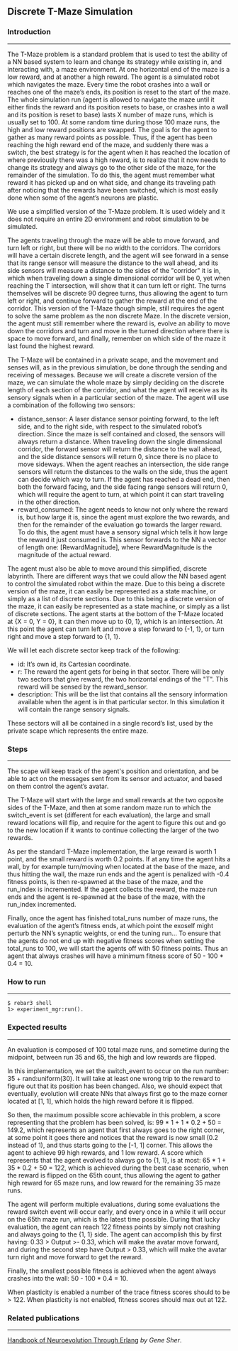 ## Discrete T-Maze Simulation


### Introduction
--------------------

The T-Maze problem is a standard problem that is used to test the ability
of a NN based system to learn and change its strategy while existing in, and
interacting with, a maze environment. At one horizontal end of the maze is a low
reward, and at another a high reward. The agent is a simulated robot which
navigates the maze. Every time the robot crashes into a wall or reaches one of
the maze’s ends, its position is reset to the start of the maze. The whole
simulation run (agent is allowed to navigate the maze until it either finds the
reward and its position resets to base, or crashes into a wall and its position
is reset to base) lasts X number of maze runs, which is usually set to 100. At
some random time during those 100 maze runs, the high and low reward positions
are swapped. The goal is for the agent to gather as many reward points as
possible. Thus, if the agent has been reaching the high reward end of the maze,
and suddenly there was a switch, the best strategy is for the agent when it has
reached the location of where previously there was a high reward, is to realize
that it now needs to change its strategy and always go to the other side of the
maze, for the remainder of the simulation. To do this, the agent must remember
what reward it has picked up and on what side, and change its traveling path
after noticing that the rewards have been switched, which is most easily done
when some of the agent’s neurons are plastic. 

We use a simplified version of the T-Maze problem. It is used widely and it does
not require an entire 2D environment and robot simulation to be simulated.

The agents traveling through the maze will be able to move forward, and turn
left or right, but there will be no width to the corridors. The corridors will
have a certain discrete length, and the agent will see forward in a sense that
its range sensor will measure the distance to the wall ahead, and its side
sensors will measure a distance to the sides of the "corridor" it is in, which
when traveling down a single dimensional corridor will be 0, yet when reaching
the T intersection, will show that it can turn left or right. The turns
themselves will be discrete 90 degree turns, thus allowing the agent to turn
left or right, and continue forward to gather the reward at the end of the
corridor. This version of the T-Maze though simple, still requires the agent to
solve the same problem as the non discrete Maze. In the discrete version, the
agent must still remember where the reward is, evolve an ability to move down
the corridors and turn and move in the turned direction where there is space to
move forward, and finally, remember on which side of the maze it last found the
highest reward.

The T-Maze will be contained in a private scape, and the movement and senses
will, as in the previous simulation, be done through the sending and receiving
of messages. Because we will create a discrete version of the maze, we can
simulate the whole maze by simply deciding on the discrete length of each
section of the corridor, and what the agent will receive as its sensory signals
when in a particular section of the maze. The agent will use a combination of
the following two sensors:

- distance_sensor: A laser distance sensor pointing forward, to the left side,
and to the right side, with respect to the simulated robot’s direction. Since
the maze is self contained and closed, the sensors will always return a
distance. When traveling down the single dimensional corridor, the forward
sensor will return the distance to the wall ahead, and the side distance sensors
will return 0, since there is no place to move sideways. When the agent reaches
an intersection, the side range sensors will return the distances to the walls
on the side, thus the agent can decide which way to turn. If the agent has
reached a dead end, then both the forward facing, and the side facing range
sensors will return 0, which will require the agent to turn, at which point it
can start traveling in the other direction.
- reward_consumed: The agent needs to know not only where the reward is, but
how large it is, since the agent must explore the two rewards, and then for the
remainder of the evaluation go towards the larger reward. To do this, the agent
must have a sensory signal which tells it how large the reward it just consumed
is. This sensor forwards to the NN a vector of length one: [RewardMagnitude],
where RewardMagnitude is the magnitude of the actual reward.

The agent must also be able to move around this simplified, discrete labyrinth.
There are different ways that we could allow the NN based agent to control the
simulated robot within the maze. Due to this being a discrete version of the
maze, it can easily be represented as a state machine, or simply as a list of
discrete sections. Due to this being a discrete version of the maze, it can
easily be represented as a state machine, or simply as a list of discrete
sections. The agent starts at the bottom of the T-Maze located
at {X = 0, Y = 0}, it can then move up to {0, 1}, which is an intersection.
At this point the agent can turn left and move a step forward to {-1, 1}, or
turn right and move a step forward to {1, 1}. 

We will let each discrete sector keep track of the following:
  - id: It’s own id, its Cartesian coordinate.
  - r: The reward the agent gets for being in that sector. There will be only
    two sectors that give reward, the two horizontal endings of the "T". This
    reward will be sensed by the reward_sensor.
  - description: This will be the list that contains all the sensory information
    available when the agent is in that particular sector. In this simulation it
    will contain the range sensory signals.

These sectors will all be contained in a single record’s list, used by the
private scape which represents the entire maze.


### Steps
--------------------

The scape will keep track of the agent's position and orientation, and be able
to act on the messages sent from its sensor and actuator, and based on them
control the agent’s avatar. 

The T-Maze will start with the large and small rewards at the two opposite
sides of the T-Maze, and then at some random maze run to which the switch_event
is set (different for each evaluation), the large and small reward locations
will flip, and require for the agent to figure this out and go to the new
location if it wants to continue collecting the larger of the two rewards.

As per the standard T-Maze implementation, the large reward is worth 1 point,
and the small reward is worth 0.2 points. If at any time the agent hits a wall,
by for example turn/moving when located at the base of the maze, and thus
hitting the wall, the maze run ends and the agent is penalized with -0.4 fitness
points, is then re-spawned at the base of the maze, and the run_index is
incremented. If the agent collects the reward, the maze run ends and the agent
is re-spawned at the base of the maze, with the run_index incremented.

Finally, once the agent has finished total_runs number of maze runs, the
evaluation of the agent’s fitness ends, at which point the exoself might
perturb the NN’s synaptic weights, or end the tuning run... To ensure that the
agents do not end up with negative fitness scores when setting the total_runs to
100, we will start the agents off with 50 fitness points. Thus an agent that
always crashes will have a minimum fitness score of 50 - 100 * 0.4 = 10.


### How to run
--------------------

    $ rebar3 shell
    1> experiment_mgr:run().


### Expected results
--------------------

An evaluation is composed of 100 total maze runs, and sometime during the
midpoint, between run 35 and 65, the high and low rewards are flipped. 

In this implementation, we set the switch_event to occur on the run number:
35 + rand:uniform(30). It will take at least one wrong trip to the reward to
figure out that its position has been changed. Also, we should expect that
eventually, evolution will create NNs that always first go to the maze corner
located at [1, 1], which holds the high reward before it is flipped. 

So then, the maximum possible score achievable in this problem, a score
representing that the problem has been solved, is: 99 * 1 + 1 * 0.2 + 50 =
149.2, which represents an agent that first always goes to the right corner, at
some point it goes there and notices that the reward is now small (0.2 instead
of 1), and thus starts going to the [-1, 1] corner. This allows the agent to
achieve 99 high rewards, and 1 low reward. A score which represents that the
agent evolved to always go to {1, 1}, is at most: 65 * 1 + 35 * 0.2 + 50 = 122,
which is achieved during the best case scenario, when the reward is flipped on
the 65th count, thus allowing the agent to gather high reward for 65 maze runs,
and low reward for the remaining 35 maze runs. 

The agent will perform multiple evaluations, during some evaluations the
reward switch event will occur early, and every once in a while it will occur
on the 65th maze run, which is the latest time possible. During that lucky
evaluation, the agent can reach 122 fitness points by simply not crashing and
always going to the {1, 1} side. The agent can accomplish this by first having:
0.33 > Output >- 0.33, which will make the avatar move forward, and during the
second step have Output > 0.33, which will make the avatar turn right and move
forward to get the reward.

Finally, the smallest possible fitness is achieved when the agent always
crashes into the wall: 50 - 100 * 0.4 = 10.

When plasticity is enabled a number of the trace fitness scores should to be >
122. When plasticity is not enabled, fitness scores should max out at 122.


### Related publications
--------------------

[Handbook of Neuroevolution Through Erlang](http://www.amazon.com/Handbook-Neuroevolution-Through-Erlang-Gene/dp/1461444624) _by Gene Sher_.
